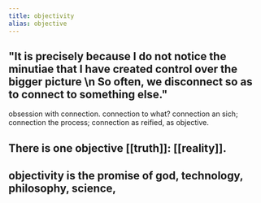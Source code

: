 ```yaml
---
title: objectivity
alias: objective
---
```


## "It is precisely because I do not notice the minutiae that I have created control over the bigger picture \\n So often, we disconnect so as to connect to something else."
obsession with connection. connection to what? connection an sich; connection the process; connection as reified, as objective.
## There is one objective [[truth]]: [[reality]].
## objectivity is the promise of god, technology, philosophy, science,
